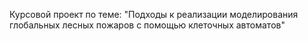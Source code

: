 Курсовой проект по теме: "Подходы к реализации моделирования глобальных лесных пожаров с помощью клеточных автоматов"